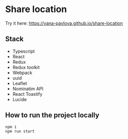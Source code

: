 # Share location

Try it here: <a href="https://yana-pavlova.github.io/share-location">https://yana-pavlova.github.io/share-location</a>

## Stack

- Typescript
- React
- Redux
- Redux toolkit
- Webpack
- uuid
- Leaflet
- Nominatim API
- React Toastify
- Lucide

## How to run the project locally

```
npm i
npm run start
```
